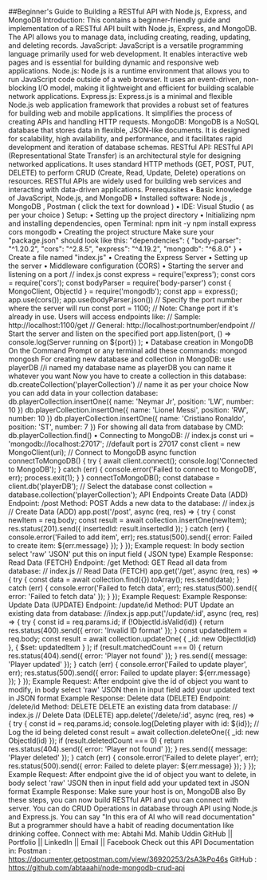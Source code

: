 ##Beginner\'s Guide to Building a RESTful API with Node.js, Express, and
MongoDB Introduction: This contains a beginner-friendly guide and
implementation of a RESTful API built with Node.js, Express, and
MongoDB. The API allows you to manage data, including creating, reading,
updating, and deleting records. JavaScript: JavaScript is a versatile
programming language primarily used for web development. It enables
interactive web pages and is essential for building dynamic and
responsive web applications. Node.js: Node.js is a runtime environment
that allows you to run JavaScript code outside of a web browser. It uses
an event-driven, non-blocking I/O model, making it lightweight and
efficient for building scalable network applications. Express.js:
Express.js is a minimal and flexible Node.js web application framework
that provides a robust set of features for building web and mobile
applications. It simplifies the process of creating APIs and handling
HTTP requests. MongoDB: MongoDB is a NoSQL database that stores data in
flexible, JSON-like documents. It is designed for scalability, high
availability, and performance, and it facilitates rapid development and
iteration of database schemas. RESTful API: RESTful API
(Representational State Transfer) is an architectural style for
designing networked applications. It uses standard HTTP methods (GET,
POST, PUT, DELETE) to perform CRUD (Create, Read, Update, Delete)
operations on resources. RESTful APIs are widely used for building web
services and interacting with data-driven applications. Prerequisites •
Basic knowledge of JavaScript, Node.js, and MongoDB • Installed
software: Node.js , MongoDB , Postman ( click the text for download ) •
IDE: Visual Studio ( as per your choice ) Setup: • Setting up the
project directory • Initializing npm and installing dependencies, open
Terminal: npm init -y npm install express cors mongodb • Creating the
project structure Make sure your "package.json" should look like this:
\"dependencies\": { \"body-parser\": \"\^1.20.2\", \"cors\":
\"\^2.8.5\", \"express\": \"\^4.19.2\", \"mongodb\": \"\^6.8.0\" } •
Create a file named "index.js" • Creating the Express Server • Setting
up the server • Middleware configuration (CORS) • Starting the server
and listening on a port // index.js const express =
require(\'express\'); const cors = require(\'cors\'); const bodyParser =
require(\'body-parser\') const { MongoClient, ObjectId } =
require(\'mongodb\'); const app = express(); app.use(cors());
app.use(bodyParser.json()) // Specify the port number where the server
will run const port = 1100; // Note: Change port if it\'s already in
use. Users will access endpoints like: // Sample:
http://localhost:1100/get // General:
http://localhost:portnumber/endpoint // Start the server and listen on
the specified port app.listen(port, () =\> console.log(Server running on
\${port}) ); • Database creation in MongoDB On the Command Prompt or any
terminal add these commands: mongod mongosh For creating new database
and collection in MongoDB: use playerDB //i named my database name as
playerDB you can name it whatever you want Now you have to create a
collection in this database: db.createCollection(\'playerCollection\')
// name it as per your choice Now you can add data in your collection
database: db.playerCollection.insertOne({ name: \'Neymar Jr\', position:
\'LW\', number: 10 }) db.playerCollection.insertOne({ name: \'Lionel
Messi\', position: \'RW\', number: 10 }) db.playerCollection.insertOne({
name: \'Cristiano Ronaldo\', position: \'ST\', number: 7 }) For showing
all data from database by CMD: db.playerCollection.find() • Connecting
to MongoDB: // index.js const uri = \'mongodb://localhost:27017\';
//default port is 27017 const client = new MongoClient(uri); // Connect
to MongoDB async function connectToMongoDB() { try { await
client.connect(); console.log(\'Connected to MongoDB\'); } catch (err) {
console.error(\'Failed to connect to MongoDB\', err); process.exit(1); }
} connectToMongoDB(); const database = client.db(\'playerDB\'); //
Select the database const collection =
database.collection(\'playerCollection\'); API Endpoints Create Data
(ADD) Endpoint: /post Method: POST Adds a new data to the database: //
index.js // Create Data (ADD) app.post(\'/post\', async (req, res) =\> {
try { const newItem = req.body; const result = await
collection.insertOne(newItem); res.status(201).send({ insertedId:
result.insertedId }); } catch (err) { console.error(\'Failed to add
item\', err); res.status(500).send({ error: Failed to create item:
\${err.message} }); } }); Example request: In body section select 'raw'
'JSON' put this on input field ( JSON type) Example Response: Read Data
(FETCH) Endpoint: /get Method: GET Read all data from database: //
index.js // Read Data (FETCH) app.get(\'/get\', async (req, res) =\> {
try { const data = await collection.find({}).toArray(); res.send(data);
} catch (err) { console.error(\'Failed to fetch data\', err);
res.status(500).send({ error: \'Failed to fetch data\' }); } }); Example
Request: Example Response: Update Data (UPDATE) Endpoint: /update/id
Method: PUT Update an existing data from database: //index.js
app.put(\'/update/:id\', async (req, res) =\> { try { const id =
req.params.id; if (!ObjectId.isValid(id)) { return
res.status(400).send({ error: \'Invalid ID format\' }); } const
updatedItem = req.body; const result = await collection.updateOne( {
\_id: new ObjectId(id) }, { \$set: updatedItem } ); if
(result.matchedCount === 0) { return res.status(404).send({ error:
\'Player not found\' }); } res.send({ message: \'Player updated\' }); }
catch (err) { console.error(\'Failed to update player\', err);
res.status(500).send({ error: Failed to update player: \${err.message}
}); } }); Example Request: After endpoint give the id of object you want
to modify, in body select 'raw' 'JSON then in input field add your
updated text in JSON format Example Response: Delete data (DELETE)
Endpoint: /delete/id Method: DELETE DELETE an existing data from
database: // index.js // Delete Data (DELETE)
app.delete(\'/delete/:id\', async (req, res) =\> { try { const id =
req.params.id; console.log(Deleting player with id: \${id}); // Log the
id being deleted const result = await collection.deleteOne({ \_id: new
ObjectId(id) }); if (result.deletedCount === 0) { return
res.status(404).send({ error: \'Player not found\' }); } res.send({
message: \'Player deleted\' }); } catch (err) { console.error(\'Failed
to delete player\', err); res.status(500).send({ error: Failed to delete
player: \${err.message} }); } }); Example Request: After endpoint give
the id of object you want to delete, in body select 'raw' 'JSON then in
input field add your updated text in JSON format Example Response: Make
sure your host is on, MongoDB also By these steps, you can now build
RESTful API and you can connect with server. You can do CRUD Operations
in database through API using Node.js and Express.js. You can say "In
this era of AI who will read documentation" But a programmer should have
a habit of reading documentation like drinking coffee. Connect with me:
Abtahi Md. Mahib Uddin GitHub \|\| Portfolio \|\| LinkedIn \|\| Email
\|\| Facebook Check out this API Documentation in: Postman :
https://documenter.getpostman.com/view/36920253/2sA3kPo46s GitHub :
https://github.com/abtaaahi/node-mongodb-crud-api
